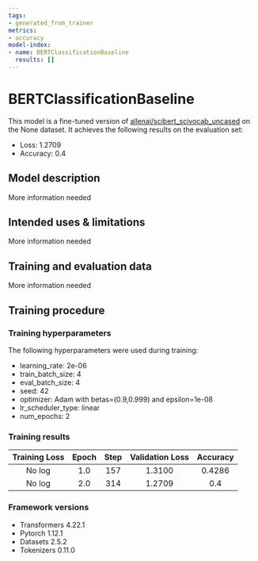 ```yaml
---
tags:
- generated_from_trainer
metrics:
- accuracy
model-index:
- name: BERTClassificationBaseline
  results: []
---
```


<!-- This model card has been generated automatically according to the information the Trainer had access to. You
should probably proofread and complete it, then remove this comment. -->

# BERTClassificationBaseline

This model is a fine-tuned version of [allenai/scibert_scivocab_uncased](https://huggingface.co/allenai/scibert_scivocab_uncased) on the None dataset.
It achieves the following results on the evaluation set:
- Loss: 1.2709
- Accuracy: 0.4

## Model description

More information needed

## Intended uses & limitations

More information needed

## Training and evaluation data

More information needed

## Training procedure

### Training hyperparameters

The following hyperparameters were used during training:
- learning_rate: 2e-06
- train_batch_size: 4
- eval_batch_size: 4
- seed: 42
- optimizer: Adam with betas=(0.9,0.999) and epsilon=1e-08
- lr_scheduler_type: linear
- num_epochs: 2

### Training results

| Training Loss | Epoch | Step | Validation Loss | Accuracy |
|:-------------:|:-----:|:----:|:---------------:|:--------:|
| No log        | 1.0   | 157  | 1.3100          | 0.4286   |
| No log        | 2.0   | 314  | 1.2709          | 0.4      |


### Framework versions

- Transformers 4.22.1
- Pytorch 1.12.1
- Datasets 2.5.2
- Tokenizers 0.11.0
